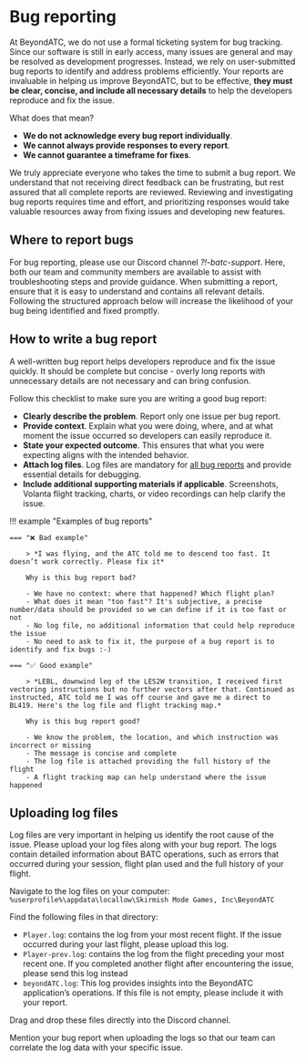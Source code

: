 # Bug reporting

At BeyondATC, we do not use a formal ticketing system for bug tracking. Since our software is still in early access, many issues are general and may be resolved as development progresses. Instead, we rely on user-submitted bug reports to identify and address problems efficiently. Your reports are invaluable in helping us improve BeyondATC, but to be effective, **they must be clear, concise, and include all necessary details** to help the developers reproduce and fix the issue.

What does that mean?

- **We do not acknowledge every bug report individually**. 
- **We cannot always provide responses to every report**.
- **We cannot guarantee a timeframe for fixes**.

We truly appreciate everyone who takes the time to submit a bug report. We understand that not receiving direct feedback can be frustrating, but rest assured that all complete reports are reviewed. Reviewing and investigating bug reports requires time and effort, and prioritizing responses would take valuable resources away from fixing issues and developing new features.

## Where to report bugs
For bug reporting, please use our Discord channel *?!-batc-support*. Here, both our team and community members are available to assist with troubleshooting steps and provide guidance. When submitting a report, ensure that it is easy to understand and contains all relevant details. Following the structured approach below will increase the likelihood of your bug being identified and fixed promptly.

## How to write a bug report
A well-written bug report helps developers reproduce and fix the issue quickly. It should be complete but concise - overly long reports with unnecessary details are not necessary and can bring confusion.

Follow this checklist to make sure you are writing a good bug report:

- **Clearly describe the problem**. Report only one issue per bug report.
- **Provide context**. Explain what you were doing, where, and at what moment the issue occurred so developers can easily reproduce it.
- **State your expected outcome**. This ensures that what you were expecting aligns with the intended behavior.
- **Attach log files**. Log files are mandatory for <u>all bug reports</u> and provide essential details for debugging.
- **Include additional supporting materials if applicable**. Screenshots, Volanta flight tracking, charts, or video recordings can help clarify the issue.

!!! example "Examples of bug reports"

    === "❌ Bad example"

        > *I was flying, and the ATC told me to descend too fast. It doesn’t work correctly. Please fix it*

        Why is this bug report bad?

        - We have no context: where that happened? Which flight plan? 
        - What does it mean "too fast"? It's subjective, a precise number/data should be provided so we can define if it is too fast or not
        - No log file, no additional information that could help reproduce the issue
        - No need to ask to fix it, the purpose of a bug report is to identify and fix bugs :-)

    === "✅ Good example"

        > *LEBL, downwind leg of the LES2W transition, I received first vectoring instructions but no further vectors after that. Continued as instructed, ATC told me I was off course and gave me a direct to BL419. Here's the log file and flight tracking map.*

        Why is this bug report good?
        
        - We know the problem, the location, and which instruction was incorrect or missing 
        - The message is concise and complete
        - The log file is attached providing the full history of the flight
        - A flight tracking map can help understand where the issue happened

## Uploading log files
Log files are very important in helping us identify the root cause of the issue. Please upload your log files along with your bug report. The logs contain detailed information about BATC operations, such as errors that occurred during your session, flight plan used and the full history of your flight.

Navigate to the log files on your computer:  
```%userprofile%\appdata\locallow\Skirmish Mode Games, Inc\BeyondATC```

Find the following files in that directory:

- ```Player.log```: contains the log from your most recent flight. If the issue occurred during your last flight, please upload this log.
- ```Player-prev.log```: contains the log from the flight preceding your most recent one. If you completed another flight after encountering the issue, please send this log instead
- ```beyondATC.log```: This log provides insights into the BeyondATC application’s operations. If this file is not empty, please include it with your report.

Drag and drop these files directly into the Discord channel.

Mention your bug report when uploading the logs so that our team can correlate the log data with your specific issue.